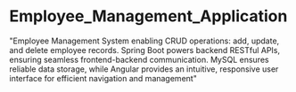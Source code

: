 # Employee_Management_Application
"Employee Management System enabling CRUD operations: add, update, and delete employee records. Spring Boot powers backend RESTful APIs, ensuring seamless frontend-backend communication. MySQL ensures reliable data storage, while Angular provides an intuitive, responsive user interface for efficient navigation and management"
